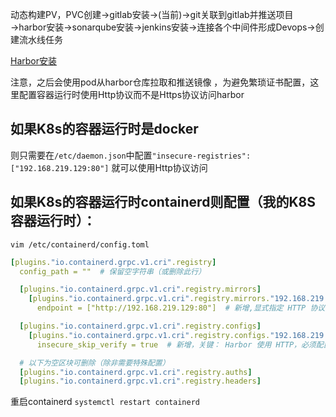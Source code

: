 动态构建PV，PVC创建→gitlab安装→(当前)→git关联到gitlab并推送项目→harbor安装→sonarqube安装→jenkins安装→连接各个中间件形成Devops→创建流水线任务

[Harbor安装](https://github.com/Zorinman/K8S/blob/main/%E9%83%A8%E7%BD%B2%E6%96%87%E6%A1%A3/habor%E9%95%9C%E5%83%8F%E4%BB%93%E5%BA%93.md)

注意，之后会使用pod从harbor仓库拉取和推送镜像 ，为避免繁琐证书配置，这里配置容器运行时使用Http协议而不是Https协议访问harbor

## 如果K8s的容器运行时是docker  
则只需要在`/etc/daemon.json`中配置`"insecure-registries": ["192.168.219.129:80"]` 就可以使用Http协议访问   

## 如果K8s的容器运行时containerd则配置（我的K8S容器运行时）：  
`vim /etc/containerd/config.toml`  
```yaml
[plugins."io.containerd.grpc.v1.cri".registry]
  config_path = ""  # 保留空字符串（或删除此行）

  [plugins."io.containerd.grpc.v1.cri".registry.mirrors]
    [plugins."io.containerd.grpc.v1.cri".registry.mirrors."192.168.219.129:80"] #新增,仓库地址
      endpoint = ["http://192.168.219.129:80"]  # 新增,显式指定 HTTP 协议

  [plugins."io.containerd.grpc.v1.cri".registry.configs]
    [plugins."io.containerd.grpc.v1.cri".registry.configs."192.168.219.129:80".tls] #新增
      insecure_skip_verify = true  # 新增，关键： Harbor 使用 HTTP，必须配置来跳过TLS证书验证

  # 以下为空区块可删除（除非需要特殊配置）
  [plugins."io.containerd.grpc.v1.cri".registry.auths]
  [plugins."io.containerd.grpc.v1.cri".registry.headers]
```
重启containerd `systemctl restart containerd` 
